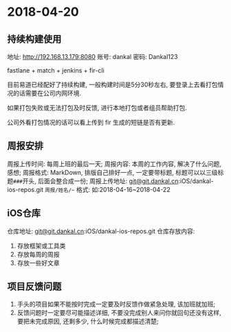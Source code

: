 # 2018-04-20

## 持续构建使用

地址: http://192.168.13.179:8080
账号: dankal
密码: Dankal123

fastlane + match + jenkins + fir-cli

目前易道已经配好了持续构建, 一般构建时间是5分30秒左右, 要登录上去看打包情况的话需要在公司内网环境.

如果打包失败或无法打包及时反馈, 进行本地打包或者组员帮助打包.

公司外看打包情况的话可以看上传到 fir 生成的短链是否有更新.

## 周报安排

周报上传时间: 每周上班的最后一天;
周报内容: 本周的工作内容, 解决了什么问题, 感想;
周报格式: MarkDown, 排版自己排好一点, 一定要带标题, 标题可以以三级标题`###`开头, 后面会整合成一份;
周报上传地址: git@git.dankal.cn:iOS/dankal-ios-repos.git `周报/姓名/~`
格式: 如:2018-04-16~2018-04-22

## iOS仓库

仓库地址: git@git.dankal.cn:iOS/dankal-ios-repos.git
仓库存放内容:
1. 存放框架或工具类
2. 存放每周的周报
3. 存放一些好文章

## 项目反馈问题

1. 手头的项目如果不能按时完成一定要及时反馈作做紧急处理, 该加班就加班;
2. 反馈问题时一定要尽可能描述详细, 不要没完成别人来问你就回句还没有这样, 要把未完成原因, 还剩多少, 什么时候完成都描述清楚;






